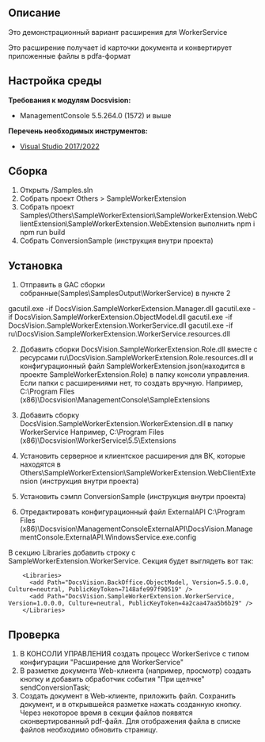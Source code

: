 ## Описание
Это демонстрационный вариант расширения для WorkerService

Это расширение получает id карточки документа и конвертирует приложенные файлы в pdfa-формат

## Настройка среды

**Требования к модулям Docsvision:**

* ManagementConsole 5.5.264.0 (1572) и выше

**Перечень необходимых инструментов:** 
* [Visual Studio 2017/2022](https://www.visualstudio.com)

## Сборка

1. Открыть /Samples.sln
2. Собрать проект Others > SampleWorkerExtension
3. Собрать проект Samples\Others\SampleWorkerExtension\SampleWorkerExtension.WebClientExtension\SampleWorkerExtension.WebExtension
выполнить 
npm i
npm run build
4. Собрать ConversionSample (инструкция внутри проекта)

## Установка

1. Отправить в GAC сборки собранные(Samples\SamplesOutput\WorkerService) в пункте 2

gacutil.exe -if DocsVision.SampleWorkerExtension.Manager.dll
gacutil.exe -if DocsVision.SampleWorkerExtension.ObjectModel.dll
gacutil.exe -if DocsVision.SampleWorkerExtension.WorkerService.dll
gacutil.exe -if ru\DocsVision.SampleWorkerExtension.WorkerService.resources.dll

2. Добавить сборки DocsVision.SampleWorkerExtension.Role.dll вместе с ресурсами ru\DocsVision.SampleWorkerExtension.Role.resources.dll и конфигурационный файл SampleWorkerExtension.json(находится в проекте SampleWorkerExtension.Role) в папку консоли управления. 
Если папки с расширениями нет, то создать вручную. Например, C:\Program Files (x86)\Docsvision\ManagementConsole\SampleExtensions

3. Добавить сборку DocsVision.SampleWorkerExtension.WorkerExtension.dll в папку WorkerService
Например, C:\Program Files (x86)\Docsvision\WorkerService\5.5\Extensions

4. Установить серверное и клиентское расширения для ВК, которые находятся в Others\SampleWorkerExtension\SampleWorkerExtension.WebClientExtension (инструкция внутри проекта)

5. Установить сэмпл ConversionSample (инструкция внутри проекта)

6. Отредактировать конфигурационный файл ExternalAPI
C:\Program Files (x86)\Docsvision\ManagementConsoleExternalAPI\DocsVision.ManagementConsole.ExternalAPI.WindowsService.exe.config

В секцию Libraries добавить строку с SampleWorkerExtension.WorkerService. Секция будет выглядеть вот так:
```
	<Libraries>
      <add Path="DocsVision.BackOffice.ObjectModel, Version=5.5.0.0, Culture=neutral, PublicKeyToken=7148afe997f90519" />
	  <add Path="DocsVision.SampleWorkerExtension.WorkerService, Version=1.0.0.0, Culture=neutral, PublicKeyToken=4a2caa47aa5b6b29" /> 
    </Libraries>
```

## Проверка

1. В КОНСОЛИ УПРАВЛЕНИЯ создать процесс WorkerSerivce с типом конфигурации "Расширение для WorkerService"
2. В разметке документа Web-клиента (например, просмотр) создать кнопку и добавить обработчик события "При щелчке" 
sendConversionTask;
3. Создать документ в Web-клиенте, приложить файл. Сохранить документ, и в открывшейся разметке нажать созданную кнопку. Через некоторое время в секции файлов появятся сконвертированный pdf-файл. Для отображения файла в списке файлов необходимо обновить страницу.